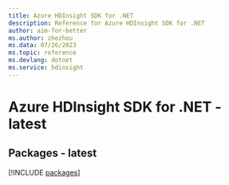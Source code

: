 ```yaml
---
title: Azure HDInsight SDK for .NET
description: Reference for Azure HDInsight SDK for .NET
author: aim-for-better
ms.author: zhezhou
ms.data: 07/26/2023
ms.topic: reference
ms.devlang: dotnet
ms.service: hdinsight
---
```

# Azure HDInsight SDK for .NET - latest
## Packages - latest
[!INCLUDE [packages](hdinsight-index.md)]